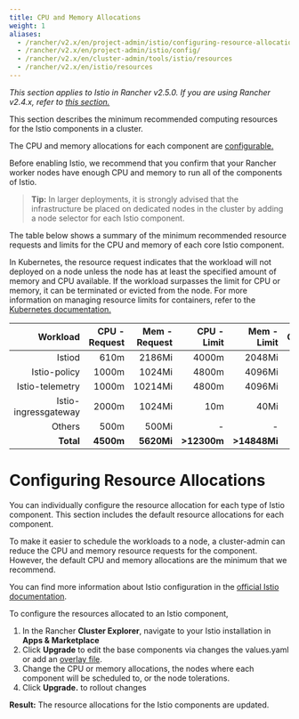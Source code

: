 ```yaml
---
title: CPU and Memory Allocations
weight: 1
aliases:
  - /rancher/v2.x/en/project-admin/istio/configuring-resource-allocations/
  - /rancher/v2.x/en/project-admin/istio/config/
  - /rancher/v2.x/en/cluster-admin/tools/istio/resources
  - /rancher/v2.x/en/istio/resources
---
```

_This section applies to Istio in Rancher v2.5.0. If you are using Rancher v2.4.x, refer to [this section.]({{<baseurl>}}/rancher/v2.x/en/cluster-admin/tools/istio/)_

This section describes the minimum recommended computing resources for the Istio components in a cluster.

The CPU and memory allocations for each component are [configurable.](#configuring-resource-allocations)

Before enabling Istio, we recommend that you confirm that your Rancher worker nodes have enough CPU and memory to run all of the components of Istio.

> **Tip:** In larger deployments, it is strongly advised that the infrastructure be placed on dedicated nodes in the cluster by adding a node selector for each Istio component.

The table below shows a summary of the minimum recommended resource requests and limits for the CPU and memory of each core Istio component.

In Kubernetes, the resource request indicates that the workload will not deployed on a node unless the node has at least the specified amount of memory and CPU available. If the workload surpasses the limit for CPU or memory, it can be terminated or evicted from the node. For more information on managing resource limits for containers, refer to the [Kubernetes documentation.](https://kubernetes.io/docs/concepts/configuration/manage-compute-resources-container/)

Workload | CPU - Request | Mem - Request | CPU - Limit | Mem - Limit | Configurable
---------:|---------------:|---------------:|-------------:|-------------:|-------------:
Istiod | 610m | 2186Mi | 4000m | 2048Mi | Y | Y
Istio-policy | 1000m         | 1024Mi        | 4800m       | 4096Mi      | Y      
Istio-telemetry | 1000m         | 10214Mi        | 4800m       | 4096Mi      | Y        
Istio-ingressgateway | 2000m | 1024Mi  | 10m |  40Mi | Y                   
Others          | 500m          | 500Mi         | -         | -         | Y           
**Total**       | **4500m**         | **5620Mi**        | **>12300m**         | **>14848Mi**         | **-**   


# Configuring Resource Allocations

You can individually configure the resource allocation for each type of Istio component. This section includes the default resource allocations for each component.

To make it easier to schedule the workloads to a node, a cluster-admin can reduce the CPU and memory resource requests for the component. However, the default CPU and memory allocations are the minimum that we recommend.

You can find more information about Istio configuration in the [official Istio documentation](https://istio.io/).

To configure the resources allocated to an Istio component,

1. In the Rancher **Cluster Explorer**, navigate to your Istio installation in **Apps & Marketplace**
1. Click **Upgrade** to edit the base components via changes the values.yaml or add an [overlay file]({{<baseurl>}}/rancher/v2.x/en/istio/setup/enable-istio-in-cluster/#overlay-file).
1. Change the CPU or memory allocations, the nodes where each component will be scheduled to, or the node tolerations.
1. Click **Upgrade.** to rollout changes

**Result:** The resource allocations for the Istio components are updated.